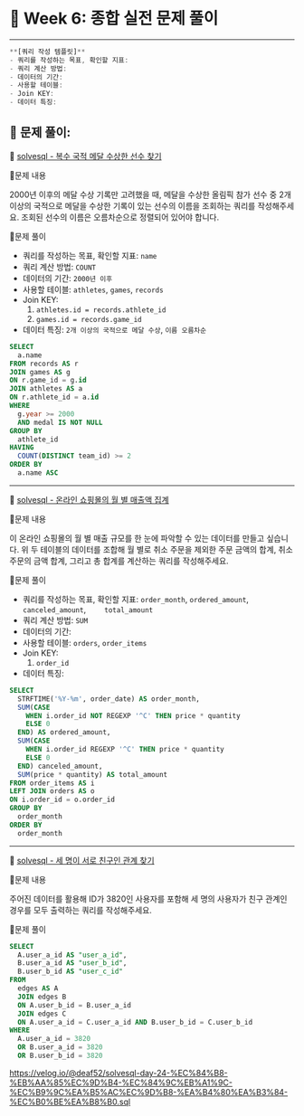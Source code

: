 # **📌 Week 6: 종합 실전 문제 풀이**

---

```jsx
**[쿼리 작성 템플릿]**
- 쿼리를 작성하는 목표, 확인할 지표:
- 쿼리 계산 방법:
- 데이터의 기간:
- 사용할 테이블:
- Join KEY:
- 데이터 특징:
```

## 📝 **문제 풀이**: 

🔗 [solvesql - 복수 국적 메달 수상한 선수 찾기](https://solvesql.com/problems/multiple-medalist/)

📍문제 내용

2000년 이후의 메달 수상 기록만 고려했을 때, 메달을 수상한 올림픽 참가 선수 중 2개 이상의 국적으로 메달을 수상한 기록이 있는 선수의 이름을 조회하는 쿼리를 작성해주세요. 조회된 선수의 이름은 오름차순으로 정렬되어 있어야 합니다.



📍문제 풀이

- 쿼리를 작성하는 목표, 확인할 지표: `name`
- 쿼리 계산 방법: `COUNT`
- 데이터의 기간: `2000년 이후`
- 사용할 테이블: `athletes`, `games`, `records`
- Join KEY: 
    1. `athletes.id = records.athlete_id`
    2. `games.id = records.game_id`
- 데이터 특징: `2개 이상의 국적으로 메달 수상`, `이름 오름차순`

```SQL
SELECT 
  a.name 
FROM records AS r
JOIN games AS g 
ON r.game_id = g.id
JOIN athletes AS a 
ON r.athlete_id = a.id
WHERE 
  g.year >= 2000
  AND medal IS NOT NULL
GROUP BY 
  athlete_id
HAVING 
  COUNT(DISTINCT team_id) >= 2
ORDER BY 
  a.name ASC
```

---

🔗 [solvesql - 온라인 쇼핑몰의 월 별 매출액 집계](https://solvesql.com/problems/shoppingmall-monthly-summary/)

📍문제 내용

이 온라인 쇼핑몰의 월 별 매출 규모를 한 눈에 파악할 수 있는 데이터를 만들고 싶습니다. 위 두 테이블의 데이터를 조합해 월 별로 취소 주문을 제외한 주문 금액의 합계, 취소 주문의 금액 합계, 그리고 총 합계를 계산하는 쿼리를 작성해주세요.

📍문제 풀이

- 쿼리를 작성하는 목표, 확인할 지표: `order_month`, `ordered_amount`, `canceled_amount`, `	total_amount`
- 쿼리 계산 방법: `SUM`
- 데이터의 기간:
- 사용할 테이블: `orders`, `order_items`
- Join KEY: 
    1. `order_id`
- 데이터 특징: 

```SQL
SELECT
  STRFTIME('%Y-%m', order_date) AS order_month,
  SUM(CASE 
    WHEN i.order_id NOT REGEXP '^C' THEN price * quantity 
    ELSE 0 
  END) AS ordered_amount,
  SUM(CASE 
    WHEN i.order_id REGEXP '^C' THEN price * quantity 
    ELSE 0 
  END) canceled_amount,
  SUM(price * quantity) AS total_amount
FROM order_items AS i
LEFT JOIN orders AS o 
ON i.order_id = o.order_id
GROUP BY
  order_month
ORDER BY
  order_month
```

---

🔗 [solvesql - 세 명이 서로 친구인 관계 찾기](https://solvesql.com/problems/friend-group-of-3/)

📍문제 내용

주어진 데이터를 활용해 ID가 3820인 사용자를 포함해 세 명의 사용자가 친구 관계인 경우를 모두 출력하는 쿼리를 작성해주세요.

📍문제 풀이

```SQL
SELECT
  A.user_a_id AS "user_a_id", 
  B.user_a_id AS "user_b_id",
  B.user_b_id AS "user_c_id"
FROM
  edges AS A
  JOIN edges B
  ON A.user_b_id = B.user_a_id
  JOIN edges C 
  ON A.user_a_id = C.user_a_id AND B.user_b_id = C.user_b_id
WHERE
  A.user_a_id = 3820
  OR B.user_a_id = 3820
  OR B.user_b_id = 3820
```

https://velog.io/@deaf52/solvesql-day-24-%EC%84%B8-%EB%AA%85%EC%9D%B4-%EC%84%9C%EB%A1%9C-%EC%B9%9C%EA%B5%AC%EC%9D%B8-%EA%B4%80%EA%B3%84-%EC%B0%BE%EA%B8%B0.sql